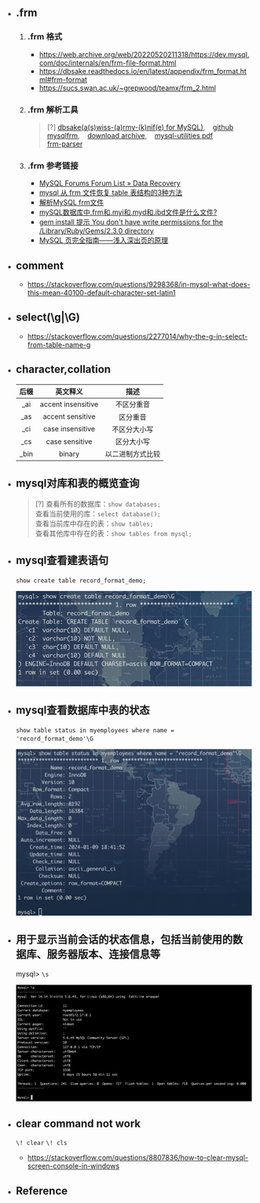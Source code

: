 * ## .frm

    1. ### .frm 格式
        - https://web.archive.org/web/20220520211318/https://dev.mysql.com/doc/internals/en/frm-file-format.html
        - https://dbsake.readthedocs.io/en/latest/appendix/frm_format.html#frm-format
        - https://sucs.swan.ac.uk/~grepwood/teamx/frm_2.html

    2. ### .frm 解析工具
        > [?] 
        [dbsake(a(s)wiss-(a)rmy-(k)nif(e) for MySQL)](https://dbsake.readthedocs.io/en/latest/readme.html),&nbsp;&nbsp;&nbsp; [github](https://github.com/abg/dbsake)
        <br> [mysqlfrm](https://github.com/mysql/mysql-utilities/blob/master/scripts/mysqlfrm.py), &nbsp;&nbsp;&nbsp;[download archive](https://downloads.mysql.com/archives/utilities/),&nbsp;&nbsp;&nbsp; [mysql-utilities pdf](https://downloads.mysql.com/docs/mysql-utilities-1.5-en.pdf)
        <br> [frm-parser](https://github.com/fpspammers/frm-parser)

    3. ### .frm 参考链接

        - [MySQL Forums Forum List  »  Data Recovery](https://forums.mysql.com/read.php?156,188552,188552)
        - [mysql 从 frm 文件恢复 table 表结构的3种方法 ](https://www.cnblogs.com/dreamanddead/p/recover-mysql-table-structure-from-frm-file.html)
        - [解析MySQL frm文件](https://blog.51cto.com/u_16213319/8545282)
        - [mySQL数据库中.frm和.myi和.myd和.ibd文件是什么文件?](https://blog.csdn.net/liu1123055728/article/details/122824425)
        - [gem install 提示 You don't have write permissions for the /Library/Ruby/Gems/2.3.0 directory](https://blog.csdn.net/LYYCasablanca000/article/details/86024688)
        - [MySQL 页完全指南——浅入深出页的原理](https://xie.infoq.cn/article/e5a721616fc4cf100b73fa296)

* ## comment

    + https://stackoverflow.com/questions/9298368/in-mysql-what-does-this-mean-40100-default-character-set-latin1

* ## select(\g|\G)

    + https://stackoverflow.com/questions/2277014/why-the-g-in-select-from-table-name-g


* ## character,collation

    |后缀|英文释义|描述|
    |:--:|:--:|:--:|
    | _ai | accent insensitive |不区分重音| 
    | _as | accent sensitive |区分重音| 
    | _ci | case insensitive |不区分大小写| 
    | _cs | case sensitive |区分大小写| 
    | _bin | binary |以二进制方式比较|

* ## mysql对库和表的概览查询

    > [?] 
    查看所有的数据库：`show databases;`
    <br>查看当前使用的库：`select database();`
    <br>查看当前库中存在的表：`show tables;`
    <br>查看其他库中存在的表：`show tables from mysql;`

* ## mysql查看建表语句

    `show create table record_format_demo;`

    ![](/.images/doc/framework/mysql/readme-03.png ':size=40%')

* ## mysql查看数据库中表的状态
    
    `show table status in myemployees where name = 'record_format_demo'\G`
    
    ![](/.images/doc/framework/mysql/readme-02.png ':size=50%')

* ## 用于显示当前会话的状态信息，包括当前使用的数据库、服务器版本、连接信息等

    mysql> `\s`

    ![](/.images/doc/framework/mysql/readme-01.png)

* ## clear command not work

    `\! clear` `\! cls`
    + https://stackoverflow.com/questions/8807836/how-to-clear-mysql-screen-console-in-windows

* ## Reference

